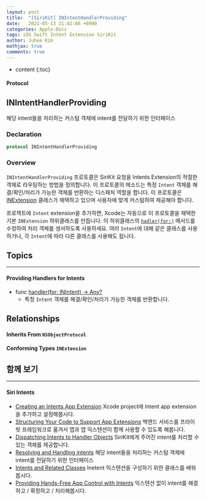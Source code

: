 ```yaml
---
layout: post
title:  "[SiriKit] INIntentHandlerProviding"
date:   2021-05-13 21:42:06 +0900
categories: Apple-Docs
tags: iOS Swift Intent Extension SiriKit
author: Juhee Kim
mathjax: true
comments: true
---
```


* content
{:toc}

#### Protocol
## INIntentHandlerProviding
해당 intent들을 처리하는 커스텀 객체에 intent를 전달하기 위한 인터페이스

### Declaration
```swift
protocol INIntentHandlerProviding
```

### Overview
`INIntentHandlerProviding` 프로토콜은 SiriKit 요청을 Intents Extension의 적절한 객체로 라우팅하는 방법을 정의합니다. 이 프로토콜의 메소드는 특정 `Intent` 객체를 해결/확인/처리가 가능한 객체를 반환하는 디스패처 역할을 합니다. 이 프로토콜은 [INExtension](https://developer.apple.com/documentation/sirikit/inextension) 클래스가 채택하고 있으며 사용자에 맞게 커스텀하여 제공해야 합니다.

프로젝트에 `Intent` extension을 추가하면, Xcode는 자동으로 이 프로토콜을 채택한 기본 `INExtension` 하위클래스를 만듭니다. 이 하위클래스의 [`hadler(for:)`](https://developer.apple.com/documentation/sirikit/inintenthandlerproviding/1638898-handler) 메서드를 수정하여 처리 객체를 생서하도록 사용하세요. 여러 `Intent`에 대해 같은 클래스를 사용하거나, 각 `Intent`에 따라 다른 클래스를 사용해도 됩니다.



## Topics
----
#### Providing Handlers for Intents
 * func [handler(for: INIntent) -> Any? ](https://developer.apple.com/documentation/sirikit/inintenthandlerproviding/1638898-handler)
   * 특정 `Intent` 객체를 해결/확인/처리가 가능한 객체를 반환합니다.

## Relationships
#### Inherits From `NSObjectProtocol`
#### Conforming Types `INExtension`

## 함께 보기
------
#### Siri Intents
* [Creating an Intents App Extension](https://developer.apple.com/documentation/sirikit/creating_an_intents_app_extension)
Xcode project에 Intent app extension을 추가하고 설정해봅시다.
* [Structuring Your Code to Support App Extensions](https://developer.apple.com/documentation/sirikit/creating_an_intents_app_extension)
백엔드 서비스를 프라이빗 프레임워크로 옮겨서 앱과 앱 익스텐션이 함께 사용할 수 있도록 해봅니다.
* [Dispatching Intents to Handler Objects](https://developer.apple.com/documentation/sirikit/creating_an_intents_app_extension)
SiriKit에게 주어진 intent를 처리할 수 있는 객체를 제공합니다.
* [Resolving and Handling intents](https://caution-dev.github.io/swift/2021/05/13/Resolving_and_Handling_Intents.html)
해당 intent들을 처리하는 커스텀 객체에 intent를 전달하기 위한 인터페이스
* [Intents and Related Classes](https://developer.apple.com/documentation/sirikit/creating_an_intents_app_extension)
Inetent 익스텐션을 구성하기 위한 클래스를 배워봅시다.
* [Providing Hands-Free App Control with Intents](https://developer.apple.com/documentation/sirikit/creating_an_intents_app_extension)
익스텐션 없이 intent를 해결하고 / 확정하고 / 처리해봅시다.
